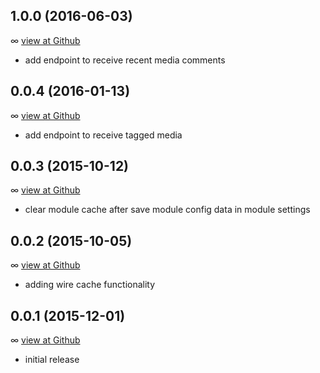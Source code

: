## 1.0.0 (2016-06-03)

∞ [view at Github](https://github.com/justonestep/processwire-instagramfeed/releases/tag/1.0.0)

- add endpoint to receive recent media comments

## 0.0.4 (2016-01-13)

∞ [view at Github](https://github.com/justonestep/processwire-instagramfeed/releases/tag/0.0.4)

- add endpoint to receive tagged media

## 0.0.3 (2015-10-12)

∞ [view at Github](https://github.com/justonestep/processwire-instagramfeed/releases/tag/0.0.3)

- clear module cache after save module config data in module settings

## 0.0.2 (2015-10-05)

∞ [view at Github](https://github.com/justonestep/processwire-instagramfeed/releases/tag/0.0.2)

- adding wire cache functionality

## 0.0.1 (2015-12-01)

∞ [view at Github](https://github.com/justonestep/processwire-instagramfeed/releases/tag/0.0.1)

- initial release
